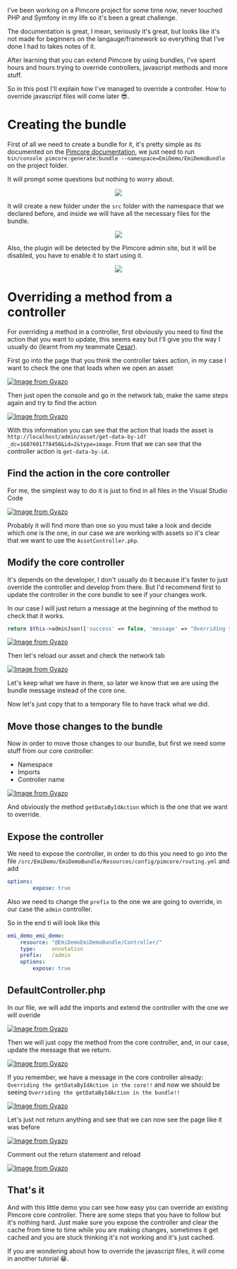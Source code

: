 ﻿I've been working on a Pimcore project for some time now, never touched PHP and Symfony in my life so it's been a great challenge.

The documentation is great, I mean, seriously it's great, but looks like it's not made for beginners on the langauge/framework so everything that I've done I had to takes notes of it.

After learning that you can extend Pimcore by using bundles, I've spent hours and hours trying to override controllers, javascript methods and more stuff. 

So in this post I'll explain how I've managed to override a controller. How to override javascript files will come later 😎.

# Creating the bundle

First of all we need to create a bundle for it, it's pretty simple as its documented on the [Pimcore documentation](https://pimcore.com/docs/pimcore/current/Development_Documentation/Extending_Pimcore/Bundle_Developers_Guide/index.html), we just need to run `bin/console pimcore:generate:bundle --namespace=EmiDemo/EmiDemoBundle` on the project folder.

It will prompt some questions but nothing to worry about.

<div style="text-align:center"><img src="https://i.gyazo.com/9aa04169e668506d18638388d0061910.png" /></div>

It will create a new folder under the `src` folder with the namespace that we declared before, and inside we will have all the necessary files for the bundle.

<div style="text-align:center"><img src="https://i.gyazo.com/4d3329c303bb43012faaae43290c613b.png" /></div>

Also, the plugin will be detected by the Pimcore admin site, but it will be disabled, you have to enable it to start using it.

<div style="text-align:center"><img src="https://i.gyazo.com/e0170db9111df69a00bdb3f10473c9a7.png" /></div>

# Overriding a method from a controller

For overriding a method in a controller, first obviously you need to find the action that you want to update, this seems easy but I'll give you the way I usually do (learnt from my teammate [Cesar](https://twitter.com/cesabreu)).

First go into the page that you think the controller takes action, in my case I want to check the one that loads when we open an asset

[![Image from Gyazo](https://i.gyazo.com/df3833858806b14a39f50a0707a19dcd.png)](https://gyazo.com/df3833858806b14a39f50a0707a19dcd)

Then just open the console and go in the network tab, make the same steps again and try to find the action

[![Image from Gyazo](https://i.gyazo.com/5fbd9496d585d145bea3f9a3b950de73.png)](https://gyazo.com/5fbd9496d585d145bea3f9a3b950de73)

With this information you can see that the action that loads the asset is `http://localhost/admin/asset/get-data-by-id?_dc=1607601778450&id=2&type=image`. From that we can see that the controller action is `get-data-by-id`.

## Find the action in the core controller

For me, the simplest way to do it is just to find in all files in the Visual Studio Code

[![Image from Gyazo](https://i.gyazo.com/96cbeea01a1174d45e5a263a997c882a.png)](https://gyazo.com/96cbeea01a1174d45e5a263a997c882a)

Probably it will find more than one so you must take a look and decide which one is the one, in our case we are working with assets so it's clear that we want to use the `AssetController.php`.

## Modify the core controller

It's depends on the developer, I don't usually do it because it's faster to just override the controller and develop from there. But I'd recommend first to update the controller in the core bundle to see if your changes work.

In our case I will just return a message at the beginning of the method to check that it works.

```php
return $this->adminJson(['success' => false, 'message' => "Overriding the getDataByIdAction in the core!!"]);
```

[![Image from Gyazo](https://i.gyazo.com/32139d67b9e5369d5ab38daed1b229ea.png)](https://gyazo.com/32139d67b9e5369d5ab38daed1b229ea)

Then let's reload our asset and check the network tab

[![Image from Gyazo](https://i.gyazo.com/d1653f36e7bece9da6232ede0a431c05.png)](https://gyazo.com/d1653f36e7bece9da6232ede0a431c05)

Let's keep what we have in there, so later we know that we are using the bundle message instead of the core one.

Now let's just copy that to a temporary file to have track what we did.

## Move those changes to the bundle

Now in order to move those changes to our bundle, but first we need some stuff from our core controller:

* Namespace
* Imports
* Controller name

[![Image from Gyazo](https://i.gyazo.com/416b3a527be397aaf6d9f89073c02428.png)](https://gyazo.com/416b3a527be397aaf6d9f89073c02428)

And obviously the method `getDataByIdAction` which is the one that we want to override.

## Expose the controller

We need to expose the controller, in order to do this you need to go into the file `/src/EmiDemo/EmiDemoBundle/Resources/config/pimcore/routing.yml` and add 

```yml
options:
        expose: true
```

Also we need to change the `prefix` to the one we are going to override, in our case the `admin` controller.

So in the end ti will look like this

```yml
emi_demo_emi_demo:
    resource: "@EmiDemoEmiDemoBundle/Controller/"
    type:     annotation
    prefix:   /admin
    options:
        expose: true
```

## DefaultController.php

In our file, we will add the imports and extend the controller with the one we will overide

[![Image from Gyazo](https://i.gyazo.com/b8d798436ed111d4676312f8aeba443d.png)](https://gyazo.com/b8d798436ed111d4676312f8aeba443d)

Then we will just copy the method from the core controller, and, in our case, update the message that we return.

[![Image from Gyazo](https://i.gyazo.com/dcdd9f8166e4ba8820cb8e285c43dec8.png)](https://gyazo.com/dcdd9f8166e4ba8820cb8e285c43dec8)

If you remember, we have a message in the core controller already: `Overriding the getDataByIdAction in the core!!` and now we should be seeing `Overriding the getDataByIdAction in the bundle!!`

[![Image from Gyazo](https://i.gyazo.com/8e16b1de2a40292c843c51576acf43c4.png)](https://gyazo.com/8e16b1de2a40292c843c51576acf43c4)

Let's just not return anything and see that we can now see the page like it was before

[![Image from Gyazo](https://i.gyazo.com/dda8df5f6d721f5ba25d6a056ac7f9bf.png)](https://gyazo.com/dda8df5f6d721f5ba25d6a056ac7f9bf)

Comment out the return statement and reload

[![Image from Gyazo](https://i.gyazo.com/2fdbff7f45c38fb2bc56a3fc73661077.png)](https://gyazo.com/2fdbff7f45c38fb2bc56a3fc73661077)

## That's it

And with this little demo you can see how easy you can override an existing Pimcore core controller. There are some steps that you have to follow but it's nothing hard. Just make sure you expose the controller and clear the cache from time to time while you are making changes, sometimes it get cached and you are stuck thinking it's not working and it's just cached.

If you are wondering about how to override the javascript files, it will come in another tutorial 😁.